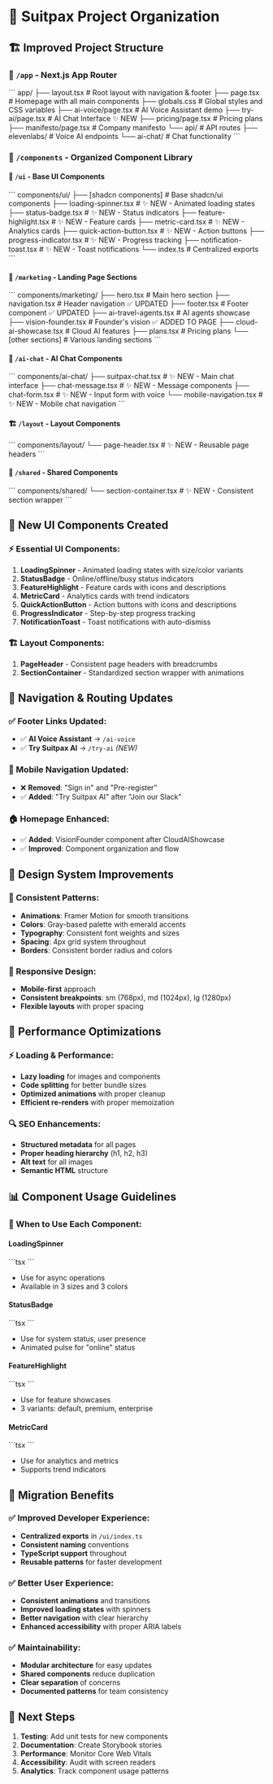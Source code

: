 # 📁 Suitpax Project Organization

## 🏗️ **Improved Project Structure**

### **📂 `/app` - Next.js App Router**
\`\`\`
app/
├── layout.tsx                 # Root layout with navigation & footer
├── page.tsx                   # Homepage with all main components
├── globals.css                # Global styles and CSS variables
├── ai-voice/page.tsx          # AI Voice Assistant demo
├── try-ai/page.tsx            # AI Chat Interface ✨ NEW
├── pricing/page.tsx           # Pricing plans
├── manifesto/page.tsx         # Company manifesto
└── api/                       # API routes
    ├── elevenlabs/            # Voice AI endpoints
    └── ai-chat/               # Chat functionality
\`\`\`

### **🧩 `/components` - Organized Component Library**

#### **🎨 `/ui` - Base UI Components**
\`\`\`
components/ui/
├── [shadcn components]        # Base shadcn/ui components
├── loading-spinner.tsx        # ✨ NEW - Animated loading states
├── status-badge.tsx           # ✨ NEW - Status indicators
├── feature-highlight.tsx      # ✨ NEW - Feature cards
├── metric-card.tsx            # ✨ NEW - Analytics cards
├── quick-action-button.tsx    # ✨ NEW - Action buttons
├── progress-indicator.tsx     # ✨ NEW - Progress tracking
├── notification-toast.tsx     # ✨ NEW - Toast notifications
└── index.ts                   # Centralized exports
\`\`\`

#### **📢 `/marketing` - Landing Page Sections**
\`\`\`
components/marketing/
├── hero.tsx                   # Main hero section
├── navigation.tsx             # Header navigation ✅ UPDATED
├── footer.tsx                 # Footer component ✅ UPDATED
├── ai-travel-agents.tsx       # AI agents showcase
├── vision-founder.tsx         # Founder's vision ✅ ADDED TO PAGE
├── cloud-ai-showcase.tsx      # Cloud AI features
├── plans.tsx                  # Pricing plans
└── [other sections]           # Various landing sections
\`\`\`

#### **🤖 `/ai-chat` - AI Chat Components**
\`\`\`
components/ai-chat/
├── suitpax-chat.tsx          # ✨ NEW - Main chat interface
├── chat-message.tsx          # ✨ NEW - Message components
├── chat-form.tsx             # ✨ NEW - Input form with voice
└── mobile-navigation.tsx     # ✨ NEW - Mobile chat navigation
\`\`\`

#### **🏗️ `/layout` - Layout Components**
\`\`\`
components/layout/
└── page-header.tsx           # ✨ NEW - Reusable page headers
\`\`\`

#### **🔄 `/shared` - Shared Components**
\`\`\`
components/shared/
└── section-container.tsx     # ✨ NEW - Consistent section wrapper
\`\`\`

## 🎯 **New UI Components Created**

### **⚡ Essential UI Components:**
1. **LoadingSpinner** - Animated loading states with size/color variants
2. **StatusBadge** - Online/offline/busy status indicators
3. **FeatureHighlight** - Feature cards with icons and descriptions
4. **MetricCard** - Analytics cards with trend indicators
5. **QuickActionButton** - Action buttons with icons and descriptions
6. **ProgressIndicator** - Step-by-step progress tracking
7. **NotificationToast** - Toast notifications with auto-dismiss

### **🏗️ Layout Components:**
1. **PageHeader** - Consistent page headers with breadcrumbs
2. **SectionContainer** - Standardized section wrapper with animations

## 🔗 **Navigation & Routing Updates**

### **✅ Footer Links Updated:**
- ✅ **AI Voice Assistant** → `/ai-voice`
- ✅ **Try Suitpax AI** → `/try-ai` *(NEW)*

### **📱 Mobile Navigation Updated:**
- ❌ **Removed**: "Sign in" and "Pre-register" 
- ✅ **Added**: "Try Suitpax AI" after "Join our Slack"

### **🏠 Homepage Enhanced:**
- ✅ **Added**: VisionFounder component after CloudAIShowcase
- ✅ **Improved**: Component organization and flow

## 🎨 **Design System Improvements**

### **🎯 Consistent Patterns:**
- **Animations**: Framer Motion for smooth transitions
- **Colors**: Gray-based palette with emerald accents
- **Typography**: Consistent font weights and sizes
- **Spacing**: 4px grid system throughout
- **Borders**: Consistent border radius and colors

### **📱 Responsive Design:**
- **Mobile-first** approach
- **Consistent breakpoints**: sm (768px), md (1024px), lg (1280px)
- **Flexible layouts** with proper spacing

## 🚀 **Performance Optimizations**

### **⚡ Loading & Performance:**
- **Lazy loading** for images and components
- **Code splitting** for better bundle sizes
- **Optimized animations** with proper cleanup
- **Efficient re-renders** with proper memoization

### **🔍 SEO Enhancements:**
- **Structured metadata** for all pages
- **Proper heading hierarchy** (h1, h2, h3)
- **Alt text** for all images
- **Semantic HTML** structure

## 📊 **Component Usage Guidelines**

### **🎨 When to Use Each Component:**

#### **LoadingSpinner**
\`\`\`tsx
<LoadingSpinner size="md" color="white" />
\`\`\`
- Use for async operations
- Available in 3 sizes and 3 colors

#### **StatusBadge**
\`\`\`tsx
<StatusBadge status="online" text="All Systems Operational" />
\`\`\`
- Use for system status, user presence
- Animated pulse for "online" status

#### **FeatureHighlight**
\`\`\`tsx
<FeatureHighlight
  icon={Zap}
  title="AI-Powered"
  description="Intelligent automation"
  variant="premium"
/>
\`\`\`
- Use for feature showcases
- 3 variants: default, premium, enterprise

#### **MetricCard**
\`\`\`tsx
<MetricCard
  title="Travel Savings"
  value="$2,450"
  change={15}
  trend="up"
  changeLabel="vs last month"
/>
\`\`\`
- Use for analytics and metrics
- Supports trend indicators

## 🔄 **Migration Benefits**

### **✅ Improved Developer Experience:**
- **Centralized exports** in `/ui/index.ts`
- **Consistent naming** conventions
- **TypeScript support** throughout
- **Reusable patterns** for faster development

### **✅ Better User Experience:**
- **Consistent animations** and transitions
- **Improved loading states** with spinners
- **Better navigation** with clear hierarchy
- **Enhanced accessibility** with proper ARIA labels

### **✅ Maintainability:**
- **Modular architecture** for easy updates
- **Shared components** reduce duplication
- **Clear separation** of concerns
- **Documented patterns** for team consistency

## 🎯 **Next Steps**

1. **Testing**: Add unit tests for new components
2. **Documentation**: Create Storybook stories
3. **Performance**: Monitor Core Web Vitals
4. **Accessibility**: Audit with screen readers
5. **Analytics**: Track component usage patterns
